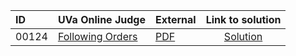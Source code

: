 | ID | UVa Online Judge | External | Link to solution |
|:---|:---|:---|:---:|
| 00124 | [Following Orders](https://onlinejudge.org/index.php?option=com_onlinejudge&Itemid=8&category=3&page=show_problem&problem=60) | [PDF](https://onlinejudge.org/external/1/124.pdf) | [Solution](https://github.com/versenyi98/uva-solutions/tree/main/solutions/00124%20-%20Following%20Orders)|
